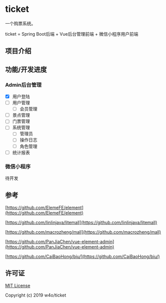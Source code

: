 # ticket

一个购票系统。

ticket = Spring Boot后端 + Vue后台管理前端 + 微信小程序用户前端

## 项目介绍

## 功能/开发进度

### Admin后台管理

- [x] 用户登陆
- [ ] 用户管理
  - [ ] 会员管理
- [ ] 景点管理
- [ ] 门票管理
- [ ] 系统管理
  - [ ] 管理员
  - [ ] 操作日志
  - [ ] 角色管理
- [ ] 统计报表

### 微信小程序

待开发

## 参考

[https://github.com/ElemeFE/element](https://github.com/ElemeFE/element)

[https://github.com/linlinjava/litemall](https://github.com/linlinjava/litemall)

[https://github.com/macrozheng/mall](https://github.com/macrozheng/mall)

[https://github.com/PanJiaChen/vue-element-admin](https://github.com/PanJiaChen/vue-element-admin)

[https://github.com/CaiBaoHong/biu/](https://github.com/CaiBaoHong/biu/)

## 许可证

[MIT License](LICENSE)

Copyright (c) 2019 w4o/ticket
